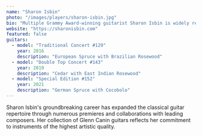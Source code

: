 ```yaml
---
name: "Sharon Isbin"
photo: "/images/players/sharon-isbin.jpg"
bio: "Multiple Grammy Award-winning guitarist Sharon Isbin is widely regarded as the pre-eminent classical guitarist of our time. She has been featured on the cover of Guitar Player Magazine and has premiered over 80 works written for her. Her Glenn Canin guitar collection began in 2016."
website: "https://sharonisbin.com"
featured: false
guitars:
  - model: "Traditional Concert #129"
    year: 2016
    description: "European Spruce with Brazilian Rosewood"
  - model: "Double Top Concert #143"
    year: 2019
    description: "Cedar with East Indian Rosewood"
  - model: "Special Edition #152"
    year: 2021
    description: "German Spruce with Cocobolo"
---
```


Sharon Isbin's groundbreaking career has expanded the classical guitar repertoire through numerous premieres and collaborations with leading composers. Her collection of Glenn Canin guitars reflects her commitment to instruments of the highest artistic quality.